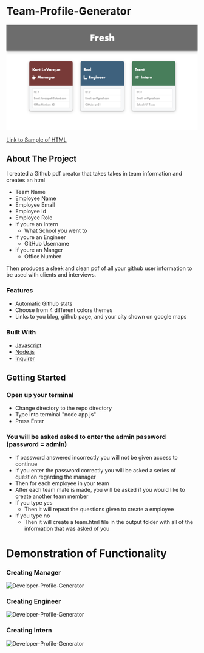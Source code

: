 # Team-Profile-Generator


![Developer-Profile-Generator](images/pic.png)

 [Link to Sample of HTML](https://livingkurt.github.io/Team-Profile-Generator/)


 

## About The Project

I created a Github pdf creator that takes takes in team information and creates an html

* Team Name
* Employee Name
* Employee Email
* Employee Id
* Employee Role
* If youre an Intern
    * What School you went to
* If youre an Engineer
    * GitHub Username
* If youre an Manger
    * Office Number

Then produces a sleek and clean pdf of all your github user information to be used with clients and interviews.



### Features
* Automatic Github stats
* Choose from 4 different colors themes
* Links to you blog, github page, and your city shown on google maps


### Built With

* [Javascript](https://developer.mozilla.org/en-US/docs/Web/JavaScript)
* [Node.js](https://nodejs.org/en/docs/)
* [Inquirer](https://www.npmjs.com/package/inquirer)



<!-- GETTING STARTED -->
## Getting Started

### Open up your terminal
* Change directory to the repo directory
* Type into terminal "node app.js"
* Press Enter

### You will be asked asked to enter the admin password (password = admin)

* If password answered incorrectly you will not be given access to continue
* If you enter the password correctly you will be asked a series of question regarding the manager
* Then for each employee in your team
* After each team mate is made, you will be asked if you would like to create another team member
* If you type yes
    * Then it will repeat the questions given to create a employee
* If you type no
    * Then it will create a team.html file in the output folder with all of the information that was asked of you



# Demonstration of Functionality

### Creating Manager
![Developer-Profile-Generator](images/Manager.gif)
### Creating Engineer
![Developer-Profile-Generator](images/Engineer.gif)
### Creating Intern
![Developer-Profile-Generator](images/Intern.gif)


